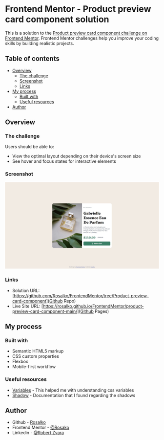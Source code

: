 # Frontend Mentor - Product preview card component solution

This is a solution to the [Product preview card component challenge on Frontend Mentor](https://www.frontendmentor.io/challenges/product-preview-card-component-GO7UmttRfa). Frontend Mentor challenges help you improve your coding skills by building realistic projects.

## Table of contents

- [Overview](#overview)
    - [The challenge](#the-challenge)
    - [Screenshot](#screenshot)
    - [Links](#links)
- [My process](#my-process)
    - [Built with](#built-with)
    - [Useful resources](#useful-resources)
- [Author](#author)

## Overview

### The challenge

Users should be able to:

- View the optimal layout depending on their device's screen size
- See hover and focus states for interactive elements

### Screenshot

![](./screenshot.jpg)

### Links

- Solution URL: [https://github.com/Rosalko/FrontendMentor/tree/Product-preview-card-component](Github Repo)
- Live Site URL: [https://rosalko.github.io/FrontendMentor/product-preview-card-component-main/](Github Pages)

## My process

### Built with

- Semantic HTML5 markup
- CSS custom properties
- Flexbox
- Mobile-first workflow

### Useful resources

- [Variables](https://www.w3schools.com/css/css3_variables.asp) - This helped me with understanding css variables
- [Shadow](https://developer.mozilla.org/en-US/docs/Web/CSS/box-shadow) - Documentation that I found regarding the shadows

## Author

- Github - [Rosalko](https://github.com/Rosalko)
- Frontend Mentor - [@Rosako](https://www.frontendmentor.io/profile/Rosalko)
- Linkedin - [@Robert Zvara](https://www.linkedin.com/in/robert-zvara-bb5a04234/)
